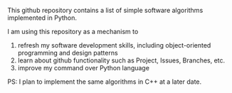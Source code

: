 This github repository contains a list of simple software algorithms implemented in Python.

I am using this repository as a mechanism to 
1. refresh my software development skills, including object-oriented programming and design patterns
2. learn about github functionality such as Project, Issues, Branches, etc.
3. improve my command over Python language

PS: I plan to implement the same algorithms in C++ at a later date.
